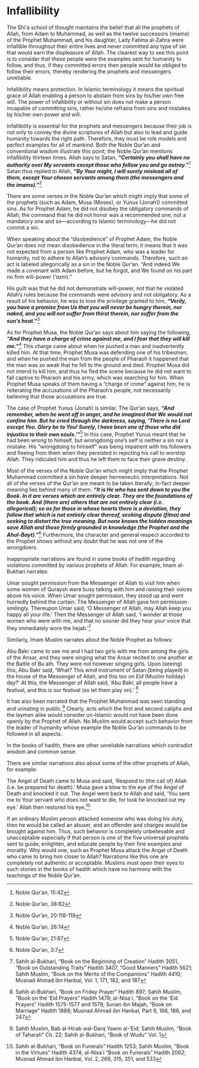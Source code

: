 Infallibility
=============

The Shi‘a school of thought maintains the belief that all the prophets
of Allah, from Adam to Muhammad, as well as the twelve successors
(imams) of the Prophet Muhammad, and his daughter, Lady Fatima al-Zahra
were infallible throughout their entire lives and never committed any
type of sin that would earn the displeasure of Allah. The clearest way
to see this point is to consider that these people were the examples
sent for humanity to follow, and thus, if they committed errors then
people would be obliged to follow their errors, thereby rendering the
prophets and messengers unreliable.

Infallibility means protection. In Islamic terminology it means the
spiritual grace of Allah enabling a person to abstain from sins by
his/her own free will. The power of infallibility or without sin does
not make a person incapable of committing sins, rather he/she refrains
from sins and mistakes by his/her own power and will.

Infallibility is essential for the prophets and messengers because their
job is not only to convey the divine scriptures of Allah but also to
lead and guide humanity towards the right path. Therefore, they must be
role models and perfect examples for all of mankind. Both the Noble
Qur’an and conventional wisdom illustrate this point; the Noble Qur’an
mentions infallibility thirteen times. Allah says to Satan,
***“Certainly you shall have no authority over My servants except those
who follow you and go astray.”***[^1] Satan thus replied to Allah,
***“By Your might, I will surely mislead all of them, except Your chosen
servants among them (the messengers and the imams).”***[^2]

There are some verses in the Noble Qur’an which might imply that some of
the prophets (such as Adam, Musa (Moses), or Yunus (Jonah)) committed
sins. As for Prophet Adam, he did not disobey the obligatory commands of
Allah; the command that he did not honor was a recommended one, not a
mandatory one and so—according to Islamic terminology—he did not commit
a sin.

When speaking about the “disobedience” of Prophet Adam, the Noble Qur’an
does not mean disobedience in the literal term; it means that it was not
expected from a person like Prophet Adam, who was a leader for humanity,
not to adhere to Allah’s advisory commands. Therefore, such an act is
labeled allegorically as a sin in the Noble Qur’an. “And indeed We made
a covenant with Adam before, but he forgot, and We found on his part no
firm will-power (*‘azm*).”

His guilt was that he did not demonstrate will-power, not that he
violated Allah’s rules because the commands were advisory and not
obligatory. As a result of his behavior, he was to lose the privilege
granted to him, ***“Verily, you have a promise from Us that you will
never be hungry therein, nor naked, and you will not suffer from thirst
therein, nor suffer from the sun’s heat.”***[^3]

As for Prophet Musa, the Noble Qur’an says about him saying the
following, ***“And they have a charge of crime against me, and I fear
that they will kill me.”***[^4] This charge came about when he pushed a
man and inadvertently killed him. At that time, Prophet Musa was
defending one of his tribesmen, and when he pushed the man from the
people of Pharaoh it happened that the man was so weak that he fell to
the ground and died. Prophet Musa did not intend to kill him, and thus
he fled the scene because he did not want to fall captive to Pharaoh and
his army, which was searching for him. When Prophet Musa speaks of them
having a “charge of crime” against him, he is reiterating the
accusations of the Pharaoh’s people, not necessarily believing that
those accusations are true.

The case of Prophet Yunus (Jonah) is similar. The Qur’an says, ***“And
remember, when he went off in anger, and he imagined that We would not
confine him. But he cried through the darkness, saying, ‘There is no
Lord except You. Glory be to You! Surely, I have been one of those who
did injustice to their own souls.’”***[^5] In this case, Prophet Yunus
meant that he had been wrong to himself, but wrongdoing one’s self is
neither a sin nor a mistake. His “wrongdoing to himself” was being
impatient with his followers and fleeing from them when they persisted
in rejecting his call to worship Allah. They ridiculed him and thus he
left them to face their grave destiny.

Most of the verses of the Noble Qur’an which might imply that the
Prophet Muhammad committed a sin have deeper hermeneutic
interpretations. Not all of the verses of the Qur’an are meant to be
taken literally; in-fact deeper meaning lies behind many of them. ***“It
is He who has sent down to you the Book. In it are verses which are
entirely clear. They are the foundations of the book. And (there are)
others that are not entirely clear (i.e. allegorical); so as for those
in whose hearts there is a deviation, they follow that which is not
entirely clear thereof, seeking dispute (fitna) and seeking to distort
the true meaning. But none knows the hidden meanings save Allah and
those firmly grounded in knowledge (the Prophet and the
Ahul-Bayt).”***[^6] Furthermore, the character and general respect
accorded to the Prophet shows without any doubt that he was not one of
the wrongdoers.

Inappropriate narrations are found in some books of hadith regarding
violations committed by various prophets of Allah. For example, Imam
al-Bukhari narrates:

Umar sought permission from the Messenger of Allah to visit him when
some women of Quraysh were busy talking with him and raising their
voices above his voice. When Umar sought permission, they stood up and
went hurriedly behind the curtain. The Messenger of Allah gave him
permission smilingly. Thereupon Umar said, ‘O Messenger of Allah, may
Allah keep you happy all your life.’ Then the Messenger of Allah said,
‘I wonder at those women who were with me, and that no sooner did they
hear your voice that they immediately wore the hejab.’[^7]

Similarly, Imam Muslim narrates about the Noble Prophet as follows:

Abu Bakr came to see me and I had two girls with me from among the girls
of the Ansar, and they were singing what the Ansar recited to one
another at the Battle of Bu΄ath. They were not however singing girls.
Upon (seeing) this, Abu Bakr said, ‘What? This wind instrument of Satan
(being played) in the house of the Messenger of Allah, and this too on
*Eid* (Muslim holiday) day?’ At this, the Messenger of Allah said, ‘Abu
Bakr, all people have a festival, and this is our festival (so let them
play on).’ [^8]

It has also been narrated that the Prophet Muhammad was seen standing
and urinating in public.[^9] Clearly, acts which the first and second
caliphs and the laymen alike would consider un-Islamic would not have
been done openly by the Prophet of Allah. No Muslim would accept such
behavior from the leader of humanity whose example the Noble Qur’an
commands to be followed in all aspects.

In the books of hadith, there are other unreliable narrations which
contradict wisdom and common sense.

There are similar narrations also about some of the other prophets of
Allah, for example:

The Angel of Death came to Musa and said, ‘Respond to (the call of)
Allah (i.e. be prepared for death).’ Musa gave a blow to the eye of the
Angel of Death and knocked it out. The Angel went back to Allah and
said, ‘You sent me to Your servant who does not want to die, for look he
knocked out my eye.’ Allah then restored his eye.[^10]

If an ordinary Muslim person attacked someone who was doing his duty,
then he would be called an abuser, and an offender and charges would be
brought against him. Thus, such behavior is completely unbelievable and
unacceptable especially if that person is one of the five universal
prophets sent to guide, enlighten, and educate people by their fine
examples and morality. Why would one, such as Prophet Musa attack the
Angel of Death who came to bring him closer to Allah? Narrations like
this one are completely not authentic or acceptable. Muslims must open
their eyes to such stories in the books of hadith which have no harmony
with the teachings of the Noble Qur’an.

[^1]: Noble Qur’an, 15:42

[^2]: Noble Qur’an, 38:82

[^3]: Noble Qur’an, 20:118-119

[^4]: Noble Qur’an, 26:14

[^5]: Noble Qur’an, 21:87

[^6]: Noble Qur’an, 3:7

[^7]: Sahih al-Bukhari, “Book on the Beginning of Creation” Hadith 3051,
“Book on Outstanding Traits” Hadith 3407, “Good Manners” Hadith 5621;
Sahih Muslim, “Book on the Merits of the Companions” Hadith 4410; Musnad
Ahmad ibn Hanbal, Vol. 1, 171, 182, and 187

[^8]: Sahih al-Bukhari, “Book on Friday Prayer” Hadith 897; Sahih
Muslim, “Book on the ‘Eid Prayers” Hadith 1479; al-Nisa΄i, “Book on the
‘Eid Prayers” Hadith 1575-1577 and 1579; Sunan ibn Majah, “Book on
Marriage” Hadith 1888; Musnad Ahmad ibn Hanbal, Part 6, 166, 186, and
247

[^9]: Sahih Muslim, Bab al-Hirab wal-Darq Yawm al-‘Eid; Sahih Muslim,
“Book of Taharah” Ch. 22; Sahih al-Bukhari, “Book of Wudu” Vol. 1

[^10]: Sahih al-Bukhari, “Book on Funerals” Hadith 1253; Sahih Muslim,
“Book in the Virtues” Hadith 4374; al-Nisa΄i “Book on Funerals” Hadith
2062; Musnad Ahmad ibn Hanbal, Vol. 2, 269, 315, 351, and 533



